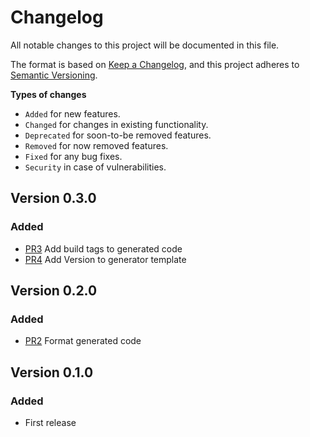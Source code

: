 # Changelog

All notable changes to this project will be documented in this file.

The format is based on [Keep a Changelog](https://keepachangelog.com/en/1.0.0/),
and this project adheres to [Semantic Versioning](https://semver.org/spec/v2.0.0.html).

**Types of changes**  
- `Added` for new features.
- `Changed` for changes in existing functionality.
- `Deprecated` for soon-to-be removed features.
- `Removed` for now removed features.
- `Fixed` for any bug fixes.
- `Security` in case of vulnerabilities.

<!--
## Unreleased
-->

## Version 0.3.0

### Added

- [PR3](https://github.com/paulvollmer/go-genbuilder/pull/3) Add build tags to generated code
- [PR4](https://github.com/paulvollmer/go-genbuilder/pull/4) Add Version to generator template

## Version 0.2.0

### Added

- [PR2](https://github.com/paulvollmer/go-genbuilder/pull/2) Format generated code

## Version 0.1.0

### Added

- First release
